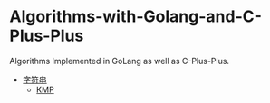 # Algorithms-with-Golang-and-C-Plus-Plus
Algorithms Implemented in GoLang as well as C-Plus-Plus.

* [字符串](https://github.com/pinglchen/Algorithms-with-Golang-and-C-Plus-Plus/string)
  * [KMP](https://github.com/pinglchen/Algorithms-with-Golang-and-C-Plus-Plus/string/KMP)